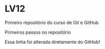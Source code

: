 # LV12
 Primeiro repositório do curso de Git e GitHub

Primeiros passos no repositório

Essa linha foi alterada diretamente do GitHub!
